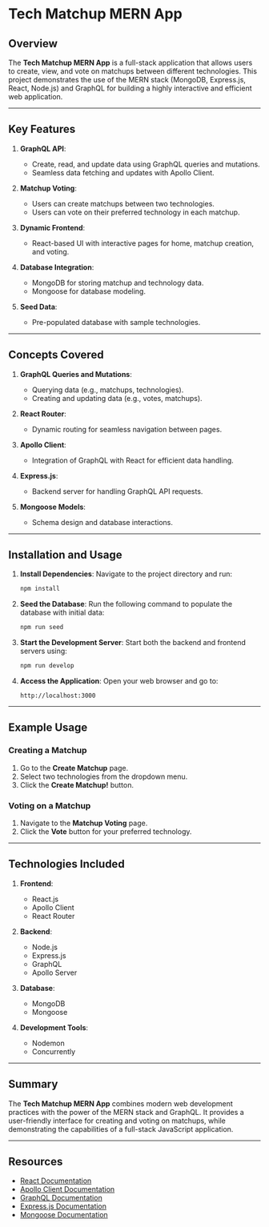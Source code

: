 # Tech Matchup MERN App

## Overview

The **Tech Matchup MERN App** is a full-stack application that allows users to create, view, and vote on matchups between different technologies. This project demonstrates the use of the MERN stack (MongoDB, Express.js, React, Node.js) and GraphQL for building a highly interactive and efficient web application.

---

## Key Features

1. **GraphQL API**:

   - Create, read, and update data using GraphQL queries and mutations.
   - Seamless data fetching and updates with Apollo Client.

2. **Matchup Voting**:

   - Users can create matchups between two technologies.
   - Users can vote on their preferred technology in each matchup.

3. **Dynamic Frontend**:

   - React-based UI with interactive pages for home, matchup creation, and voting.

4. **Database Integration**:

   - MongoDB for storing matchup and technology data.
   - Mongoose for database modeling.

5. **Seed Data**:
   - Pre-populated database with sample technologies.

---

## Concepts Covered

1. **GraphQL Queries and Mutations**:

   - Querying data (e.g., matchups, technologies).
   - Creating and updating data (e.g., votes, matchups).

2. **React Router**:

   - Dynamic routing for seamless navigation between pages.

3. **Apollo Client**:

   - Integration of GraphQL with React for efficient data handling.

4. **Express.js**:

   - Backend server for handling GraphQL API requests.

5. **Mongoose Models**:
   - Schema design and database interactions.

---

## Installation and Usage

1. **Install Dependencies**:
   Navigate to the project directory and run:

   ```bash
   npm install
   ```

2. **Seed the Database**:
   Run the following command to populate the database with initial data:

   ```bash
   npm run seed
   ```

3. **Start the Development Server**:
   Start both the backend and frontend servers using:

   ```bash
   npm run develop
   ```

4. **Access the Application**:
   Open your web browser and go to:

   ```
   http://localhost:3000
   ```

---

## Example Usage

### Creating a Matchup

1. Go to the **Create Matchup** page.
2. Select two technologies from the dropdown menu.
3. Click the **Create Matchup!** button.

### Voting on a Matchup

1. Navigate to the **Matchup Voting** page.
2. Click the **Vote** button for your preferred technology.

---

## Technologies Included

1. **Frontend**:

   - React.js
   - Apollo Client
   - React Router

2. **Backend**:

   - Node.js
   - Express.js
   - GraphQL
   - Apollo Server

3. **Database**:

   - MongoDB
   - Mongoose

4. **Development Tools**:
   - Nodemon
   - Concurrently

---

## Summary

The **Tech Matchup MERN App** combines modern web development practices with the power of the MERN stack and GraphQL. It provides a user-friendly interface for creating and voting on matchups, while demonstrating the capabilities of a full-stack JavaScript application.

---

## Resources

- [React Documentation](https://reactjs.org/docs/getting-started.html)
- [Apollo Client Documentation](https://www.apollographql.com/docs/react/)
- [GraphQL Documentation](https://graphql.org/learn/)
- [Express.js Documentation](https://expressjs.com/)
- [Mongoose Documentation](https://mongoosejs.com/)
